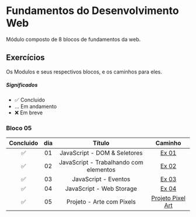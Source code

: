 # Fundamentos do Desenvolvimento Web

Módulo composto de 8 blocos de fundamentos da web.

## Exercícios
Os Modulos e seus respectivos blocos, e os caminhos para eles.

##### Significados
* ✅ Concluido
* ... Em andamento
* ❌ Em breve

### Bloco 05
Concluido | dia | Título | Caminho
:------: | :------: | :------: | :------:
✅ | 01 | JavaScript - DOM & Seletores | [Ex 01](https://github.com/Ikarosv/Trybe/tree/main/Modulo-1/Bloco-05)
✅ | 02 | JavaScript - Trabalhando com elementos | [Ex 02](https://github.com/Ikarosv/Trybe/tree/main/Modulo-1/Bloco-05/2:%20Trabalhando%20com%20elementos)
✅ | 03 | JavaScript - Eventos | [Ex 03](https://github.com/Ikarosv/Trybe/tree/main/Modulo-1/Bloco-05)
✅ | 04 | JavaScript - Web Storage | [Ex 04](https://github.com/Ikarosv/Trybe/tree/main/Modulo-1/Bloco-05)
✅ | 05 | Projeto - Arte com Pixels | [Projeto Pixel Art](https://github.com/Ikarosv/Trybe/tree/main/Modulo-1/Bloco-05/4:%20Web%20Storage/Projeto%20Pixel%20Art)
